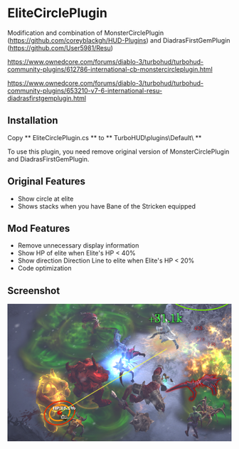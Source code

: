 # EliteCirclePlugin

Modification and combination of MonsterCirclePlugin (https://github.com/coreyblackgh/HUD-Plugins) and DiadrasFirstGemPlugin (https://github.com/User5981/Resu)

https://www.ownedcore.com/forums/diablo-3/turbohud/turbohud-community-plugins/612786-international-cb-monstercircleplugin.html

https://www.ownedcore.com/forums/diablo-3/turbohud/turbohud-community-plugins/653210-v7-6-international-resu-diadrasfirstgemplugin.html




Installation
------------
Copy ** EliteCirclePlugin.cs ** to ** TurboHUD\plugins\Default\ **

To use this plugin, you need remove original version of MonsterCirclePlugin and DiadrasFirstGemPlugin.


Original Features
------------
+ Show circle at elite
+ Shows stacks when you have Bane of the Stricken equipped


Mod Features
------------
+ Remove unnecessary display information
+ Show HP of elite when Elite's HP < 40%
+ Show direction Direction Line to elite when Elite's HP < 20%
+ Code optimization



Screenshot
------------
![](EliteCirclePluginSS.png)


